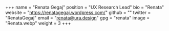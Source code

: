 +++
name = "Renata Gegaj"
position = "UX Research Lead"
bio = "Renata"
website = "https://renatagegaj.wordpress.com/"
github = ""
twitter = "RenataGegaj"
email = "renata@ura.design"
gpg = "renata"
image = "Renata.webp"
weight = 3
+++
